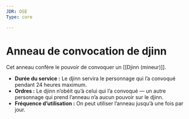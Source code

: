 ```yaml
---
JDR: OSE
Type: core

---
```

# Anneau de convocation de djinn

Cet anneau confère le pouvoir de convoquer un [[Djinn (mineur)]].

- **Durée du service :** Le djinn servira le personnage qui l’a convoqué pendant 24 heures maximum.
- **Ordres :** Le djinn n’obéit qu’à celui qui l’a convoqué — un autre personnage qui prend l’anneau n’a aucun pouvoir sur le djinn.
- **Fréquence d’utilisation :** On peut utiliser l’anneau jusqu’à une fois par jour.